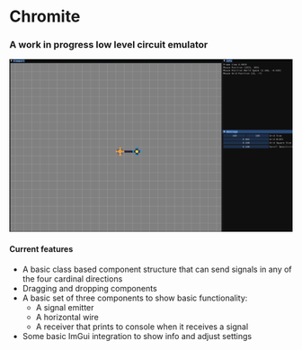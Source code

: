 # Chromite
### A work in progress low level circuit emulator

![alt text](https://github.com/Ben-Bingham/Chromite/raw/main/Gallery/WIP.png "WIP image")

#### Current features
* A basic class based component structure that can send signals in any of the four cardinal directions
* Dragging and dropping components
* A basic set of three components to show basic functionality:
    * A signal emitter
    * A horizontal wire
    * A receiver that prints to console when it receives a signal
* Some basic ImGui integration to show info and adjust settings